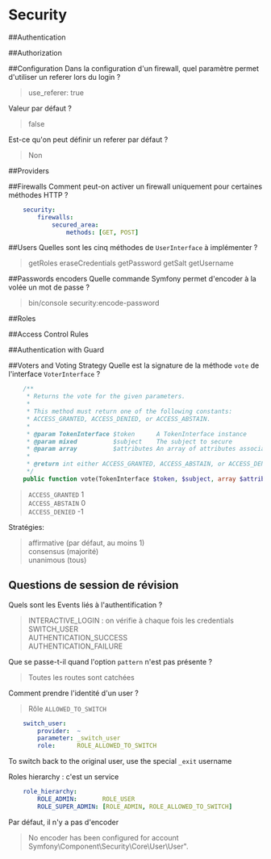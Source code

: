 # Security

##Authentication

##Authorization

##Configuration
Dans la configuration d'un firewall, quel paramètre permet d'utiliser un referer lors du login ?
> use_referer: true

Valeur par défaut ?
> false

Est-ce qu'on peut définir un referer par défaut ?
> Non

##Providers

##Firewalls
Comment peut-on activer un firewall uniquement pour certaines méthodes HTTP ?
>
```yaml
    security:
        firewalls:
            secured_area:
                methods: [GET, POST]
```

##Users
Quelles sont les cinq méthodes de `UserInterface` à implémenter ?
> getRoles
> eraseCredentials
> getPassword
> getSalt
> getUsername

##Passwords encoders
Quelle commande Symfony permet d'encoder à la volée un mot de passe ?
> bin/console security:encode-password

##Roles

##Access Control Rules

##Authentication with Guard

##Voters and Voting Strategy
Quelle est la signature de la méthode `vote` de l'interface `VoterInterface` ?
>
```php
    /**
     * Returns the vote for the given parameters.
     *
     * This method must return one of the following constants:
     * ACCESS_GRANTED, ACCESS_DENIED, or ACCESS_ABSTAIN.
     *
     * @param TokenInterface $token      A TokenInterface instance
     * @param mixed          $subject    The subject to secure
     * @param array          $attributes An array of attributes associated with the method being invoked
     *
     * @return int either ACCESS_GRANTED, ACCESS_ABSTAIN, or ACCESS_DENIED
     */
    public function vote(TokenInterface $token, $subject, array $attributes);
```
> `ACCESS_GRANTED` 1  
> `ACCESS_ABSTAIN` 0  
> `ACCESS_DENIED` -1  

Stratégies:
> affirmative (par défaut, au moins 1)  
> consensus (majorité)  
> unanimous (tous)  

## Questions de session de révision

Quels sont les Events liés à l'authentification ? 
> INTERACTIVE_LOGIN : on vérifie à chaque fois les credentials  
> SWITCH_USER  
> AUTHENTICATION_SUCCESS  
> AUTHENTICATION_FAILURE  

Que se passe-t-il quand l'option `pattern` n'est pas présente ?
> Toutes les routes sont catchées

Comment prendre l'identité d'un user ?
> Rôle `ALLOWED_TO_SWITCH`
```yaml
    switch_user:
        provider:  ~
        parameter: _switch_user
        role:      ROLE_ALLOWED_TO_SWITCH
```

To switch back to the original user, use the special `_exit` username

Roles hierarchy : c'est un service
```yaml
    role_hierarchy:
        ROLE_ADMIN:       ROLE_USER
        ROLE_SUPER_ADMIN: [ROLE_ADMIN, ROLE_ALLOWED_TO_SWITCH]
```

Par défaut, il n'y a pas d'encoder
> No encoder has been configured for account Symfony\Component\Security\Core\User\User".
